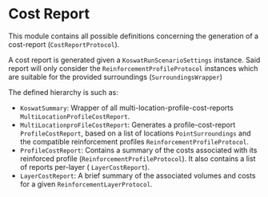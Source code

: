 # Cost Report

This module contains all possible definitions concerning the generation of a cost-report (`CostReportProtocol`).

A cost report is generated given a `KoswatRunScenarioSettings` instance. Said report will only consider the `ReinforcementProfileProtocol` instances which are suitable for the provided surroundings (`SurroundingsWrapper`)

The defined hierarchy is such as: 
- `KoswatSummary`: Wrapper of all multi-location-profile-cost-reports `MultiLocationProfileCostReport`.
- `MultiLocationproFileCostReport`: Generates a profile-cost-report `ProfileCostReport`, based on a list of locations `PointSurroundings` and the compatible reinforcement profiles `ReinforcementProfileProtocol`.
- `ProfileCostReport`: Contains a summary of the costs associated with its reinforced profile (`ReinforcementProfileProtocol`). It also contains a list of reports per-layer ( `LayerCostReport`).
- `LayerCostReport`: A brief summary of the associated volumes and costs for a given `ReinforcementLayerProtocol`.